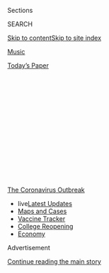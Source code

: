 <div id="app">

<div>

<div>

<div>

<div class="NYTAppHideMasthead css-1q2w90k e1suatyy0">

<div class="section css-ui9rw0 e1suatyy2">

<div class="css-eph4ug er09x8g0">

<div class="css-6n7j50">

</div>

<span class="css-1dv1kvn">Sections</span>

<div class="css-10488qs">

<span class="css-1dv1kvn">SEARCH</span>

</div>

[Skip to content](#site-content)[Skip to site
index](#site-index)

</div>

<div id="masthead-section-label" class="css-1wr3we4 eaxe0e00">

[Music](https://www.nytimes.com/section/arts/music)

</div>

<div class="css-10698na e1huz5gh0">

</div>

</div>

<div id="masthead-bar-one" class="section hasLinks css-15hmgas e1csuq9d3">

<div class="css-uqyvli e1csuq9d0">

</div>

<div class="css-1uqjmks e1csuq9d1">

</div>

<div class="css-9e9ivx">

[](https://myaccount.nytimes.com/auth/login?response_type=cookie&client_id=vi)

</div>

<div class="css-1bvtpon e1csuq9d2">

[Today’s
Paper](https://www.nytimes.com/section/todayspaper)

</div>

</div>

</div>

</div>

<div data-aria-hidden="false">

<div id="site-content" data-role="main">

<div>

<div class="css-1aor85t" style="opacity:0.000000001;z-index:-1;visibility:hidden">

<div class="css-1hqnpie">

<div class="css-epjblv">

<span class="css-17xtcya">[Music](/section/arts/music)</span><span class="css-x15j1o">|</span><span class="css-fwqvlz">Wallace
Roney, Jazz Trumpet Virtuoso, Is Dead at
59</span>

</div>

<div class="css-k008qs">

<div class="css-1iwv8en">

<span class="css-18z7m18"></span>

<div>

</div>

</div>

<span class="css-1n6z4y">https://nyti.ms/3aEv2GQ</span>

<div class="css-1705lsu">

<div class="css-4xjgmj">

<div class="css-4skfbu" data-role="toolbar" data-aria-label="Social Media Share buttons, Save button, and Comments Panel with current comment count" data-testid="share-tools">

  - 
  - 
  - 
  - 
    
    <div class="css-6n7j50">
    
    </div>

  - 
  - 

</div>

</div>

</div>

</div>

</div>

</div>

<div id="NYT_TOP_BANNER_REGION" class="css-13pd83m">

<div>

<div id="styln-prism-menu-1592847958612" class="section interactive-content interactive-size-medium css-1edisqu">

<div class="css-17ih8de interactive-body">

<div id="scroll-container" class="css-1gj85ro">

[<span class="styln-title-wrap"><span class="css-1pje3qr">The
Coronavirus</span><span class="css-1pje3qr">
Outbreak</span></span>](https://www.nytimes.com/news-event/coronavirus?action=click&pgtype=Article&state=default&region=TOP_BANNER&context=storylines_menu)

  - <span class="css-kqxiym" data-emphasize="true">live</span>[Latest
    Updates](https://www.nytimes.com/2020/08/03/world/coronavirus-covid-19.html?action=click&pgtype=Article&state=default&region=TOP_BANNER&context=storylines_menu)
  - [Maps and
    Cases](https://www.nytimes.com/interactive/2020/us/coronavirus-us-cases.html?action=click&pgtype=Article&state=default&region=TOP_BANNER&context=storylines_menu)
  - [Vaccine
    Tracker](https://www.nytimes.com/interactive/2020/science/coronavirus-vaccine-tracker.html?action=click&pgtype=Article&state=default&region=TOP_BANNER&context=storylines_menu)
  - [College
    Reopening](https://www.nytimes.com/2020/08/02/us/covid-college-reopening.html?action=click&pgtype=Article&state=default&region=TOP_BANNER&context=storylines_menu)
  - [Economy](https://www.nytimes.com/live/2020/08/03/business/stock-market-today-coronavirus?action=click&pgtype=Article&state=default&region=TOP_BANNER&context=storylines_menu)

</div>

</div>

</div>

</div>

</div>

<div id="top-wrapper" class="css-1sy8kpn">

<div id="top-slug" class="css-l9onyx">

Advertisement

</div>

[Continue reading the main
story](#after-top)

<div class="ad top-wrapper" style="text-align:center;height:100%;display:block;min-height:250px">

<div id="top" class="place-ad" data-position="top" data-size-key="top">

</div>

</div>

<div id="after-top">

</div>

</div>

<div>

<div id="sponsor-wrapper" class="css-1hyfx7x">

<div id="sponsor-slug" class="css-19vbshk">

Supported by

</div>

[Continue reading the main
story](#after-sponsor)

<div id="sponsor" class="ad sponsor-wrapper" style="text-align:center;height:100%;display:block">

</div>

<div id="after-sponsor">

</div>

</div>

<div class="css-186x18t">

THOSE WE’VE LOST

</div>

<div class="css-1vkm6nb ehdk2mb0">

# Wallace Roney, Jazz Trumpet Virtuoso, Is Dead at 59

</div>

Initially dismissed by some as a Miles Davis imitator, Mr. Roney, who
has died of coronavirus complications, emerged as a major musician in
his own right.

<div class="css-79elbk" data-testid="photoviewer-wrapper">

<div class="css-z3e15g" data-testid="photoviewer-wrapper-hidden">

</div>

<div class="css-1a48zt4 ehw59r15" data-testid="photoviewer-children">

![<span class="css-16f3y1r e13ogyst0" data-aria-hidden="true">Wallace
Roney performing in 2014 at the Charlie Parker Jazz Festival at Marcus
Garvey Park in Manhattan. He recorded nearly 20 albums as a
bandleader.</span><span class="css-cnj6d5 e1z0qqy90" itemprop="copyrightHolder"><span class="css-1ly73wi e1tej78p0">Credit...</span><span><span>Tina
Fineberg for The New York
Times</span></span></span>](https://static01.nyt.com/images/2020/04/02/obituaries/31Roney2/31Roney2-articleLarge-v2.jpg?quality=75&auto=webp&disable=upscale)

</div>

</div>

<div class="css-18e8msd">

<div class="css-vp77d3 epjyd6m0">

<div class="css-hus3qt ey68jwv0" data-aria-hidden="true">

[![Giovanni
Russonello](https://static01.nyt.com/images/2019/04/03/multimedia/author-giovanni-russonello/author-giovanni-russonello-thumbLarge.png
"Giovanni Russonello")](https://www.nytimes.com/by/giovanni-russonello)

</div>

<div class="css-1baulvz">

By [<span class="css-1baulvz last-byline" itemprop="name">Giovanni
Russonello</span>](https://www.nytimes.com/by/giovanni-russonello)

</div>

</div>

  - 
    
    <div class="css-ld3wwf e16638kd2">
    
    Published March 31, 2020Updated April 16,
    2020
    
    </div>

  - 
    
    <div class="css-4xjgmj">
    
    <div class="css-pvvomx" data-role="toolbar" data-aria-label="Social Media Share buttons, Save button, and Comments Panel with current comment count" data-testid="share-tools">
    
      - 
      - 
      - 
      - 
        
        <div class="css-6n7j50">
        
        </div>
    
      - 
      - 
    
    </div>
    
    </div>

</div>

</div>

<div class="section meteredContent css-1r7ky0e" name="articleBody" itemprop="articleBody">

<div class="css-1fanzo5 StoryBodyCompanionColumn">

<div class="css-53u6y8">

*This obituary is part of a series about* [*people who have died in the
coronavirus
pandemic*](https://www.nytimes.com/series/people-who-have-died-of-the-coronavirus)*.*

Wallace Roney, a virtuoso trumpeter whose term as Miles Davis’s only
true protégé opened onto a prominent career in jazz, died on Tuesday in
Paterson, N.J. He was 59.

The cause was complications of the coronavirus, his fiancée, Dawn Jones,
said.

By the time he linked up with Davis, Mr. Roney was already a leading
voice in what came to be called the Young Lions movement, a coterie of
young musicians devoted to bringing jazz back into line with its
midcentury sound. And he was already associated — sometimes
distressingly so — with Davis’s legacy. Many dismissed him as a musical
clone: ravishingly talented but lacking the necessary distance from his
idol to claim creative agency.

Yet as his career went on, Mr. Roney managed to neutralize most of those
criticisms. His nuanced understanding of Davis’s playing — its harmonic
and rhythmic wirings as well as its smoldering tone — was only part of a
vast musical ken. His own style bespoke an investment in the entire
lineage of jazz trumpet playing.

Most of the ideas in Mr. Roney’s compositions began at the center of
jazz’s mainstream language and cut a path outward, often by way of funk,
hip-hop, pop, Brazilian or Afro-Caribbean music.

</div>

</div>

<div class="css-1fanzo5 StoryBodyCompanionColumn">

<div class="css-53u6y8">

Mr. Roney made nearly 20 albums as a bandleader, including three for
Warner Bros. at the peak of the Young Lions era, all grounded in his
unshakable linguistic command and his appetite for harmonic adventure.
His recordings for Muse in the late 1980s and early ’90s — especially
[his 1987 debut,
“Verses”](https://www.youtube.com/watch?v=DJvapwO30Ms) — featured
a mix of A-list jazz musicians from Mr. Roney’s generation and the one
before, and they established him as a premier young bandleader.

In his New York Times review of a 1988 concert by the drummer Tony
Williams’s quintet, Jon Pareles [singled out Mr.
Roney](https://www.nytimes.com/1988/03/26/arts/review-jazz-a-drummer-who-goads-the-soloists.html)
as “the standout soloist, bitingly articulate at fast tempos and lucidly
melodic in gentler passages.”

Profiling Mr. Roney in The Washington Post in 1987, James McBride — who
later became a prizewinning novelist —
[declared](https://www.washingtonpost.com/archive/lifestyle/1987/12/12/wallace-roney-and-the-quest-to-be-heard/8d34f342-850e-49e6-91ac-641832df07d1/):
“His name is Wallace Roney III. He is 27 years old. He is from
Washington, and he is one of the best jazz trumpet players in the
world.”

The two albums that Mr. Roney released in the early 2000s, immediately
after leaving Warner Bros., were among his most memorable, and more
formally ambitious than his early work. They represented a flush of
creativity after years of frustration under contract to a label that
often imposed unwelcome creative demands.

</div>

</div>

<div class="css-1fanzo5 StoryBodyCompanionColumn">

<div class="css-53u6y8">

On “No Room for Argument” (2000), released on Stretch Records, Mr. Roney
struck a nimble balance between historical reverence and futurist
adventure, pairing a synthesizer with a Fender Rhodes electric piano
and, at one point, mashing up parts of John Coltrane’s “A Love Supreme”
with Davis’s “Filles de Kilimanjaro.” Its follow-up, “Prototype” (2004),
for High Note, featured different sorts of homage: separate reworkings
of the titular Outkast ballad and Al Green’s “Let’s Stay Together.”

</div>

</div>

<div class="css-79elbk" data-testid="photoviewer-wrapper">

<div class="css-z3e15g" data-testid="photoviewer-wrapper-hidden">

</div>

<div class="css-1a48zt4 ehw59r15" data-testid="photoviewer-children">

![<span class="css-16f3y1r e13ogyst0" data-aria-hidden="true">Mr. Roney
at the Village Vanguard in
2006.</span><span class="css-cnj6d5 e1z0qqy90" itemprop="copyrightHolder"><span class="css-1ly73wi e1tej78p0">Credit...</span><span>Michelle
Agins/The New York
Times</span></span>](https://static01.nyt.com/images/2020/03/31/obituaries/31Roney1/merlin_13183961_44d7fd11-b0cc-422c-bfd1-a22d9bf3340d-articleLarge.jpg?quality=75&auto=webp&disable=upscale)

</div>

</div>

<div class="css-1fanzo5 StoryBodyCompanionColumn">

<div class="css-53u6y8">

Mr. Roney won a Grammy in 1994 for his participation in [“A Tribute to
Miles,”](https://www.youtube.com/watch?v=r_DJJyJ5Ogg&feature=emb_title)
filling the trumpet chair alongside the four supporting members of
Davis’s second great quintet: Tony Williams, Wayne Shorter, Herbie
Hancock and Ron Carter. All were younger than Davis — and indeed,
throughout the latter half of his career, Davis worked almost
exclusively with junior musicians. But before meeting Mr. Roney, he had
never agreed to mentor another trumpet player.

Struck by Mr. Roney’s performance at [a 1983 tribute concert at Radio
City Music
Hall](https://www.nytimes.com/1983/11/09/arts/concert-davis-tribute.html),
Davis invited the young trumpeter to join him at his home in Manhattan
the next day. A close friendship blossomed between the 23-year-old
upstart and the ailing elder, one that culminated in a momentous
performance at the 1991 Montreux Jazz Festival, just months before
Davis’s death. It was the only time Davis publicly revisited material
from his back catalog.

With Quincy Jones conducting, the two trumpeters stood shoulder to
shoulder in what would become a [timeless piece of postclassic jazz
iconography](https://www.facebook.com/JazzImprovisers/photos/a.969266783184007/1194385580672125/?type=1&theater).
Davis, wizened and wire-thin, hunched over a music stand alongside his
burly young protégé, who picked up the slack whenever his idol missed a
note.

“A lot of people like to say, ‘Yeah, well, I hung with Miles, but we
never talked about music,’” Mr. Roney said in [a 2016
interview](https://www.youtube.com/watch?v=8cxUYcUbdBg). “Well, guess
what? I did. I loved him because of his music, and he talked to me about
music all the time. You definitely had to earn Miles Davis’s respect,
and not everybody could do that.”

Mr. Roney remembered that Davis — whose birthday was just one day apart
from his — had once told him, “You look at me just like how I used to
look at Dizzy,” referring to his own mentor Dizzy Gillespie.

</div>

</div>

<div class="css-cfo9c3">

</div>

<div class="css-1fanzo5 StoryBodyCompanionColumn">

<div class="css-53u6y8">

Wallace Roney III was born on May 25, 1960, in Philadelphia, to Roberta
Sherman, a homemaker, and Wallace Roney Jr., a U.S. Marshal and vice
president of the American Federation of Government Employees. His
parents divorced when he was young, and he lived for a time with his
grandmother, Rosezell Roney.

In his teens, he lived with his father in Washington, enrolling in the
Duke Ellington School of the Arts. His father’s friends were not
professional musicians, but they had an abiding devotion to jazz. Mr.
Roney often recalled that they would hold listening parties at which
each person would listen closely to a different instrument as a track
played, and then would compare notes.

The immersion in a music-loving family gave Mr. Roney a head start — but
he was also loaded with preternatural talent. He had perfect pitch, and
he impressed his father by teaching himself the basics of the trumpet
using the family’s horn, which had been lying around unused. At 12, he
became the youngest member of the Philadelphia Brass, a professional
classical quintet.

By his midteens, he was already making trips to New York to perform. In
his city debut, in 1976, he played at Ali’s Alley, a loft space in SoHo.

“As soon as Mr. Roney commenced to swing, the noise level in the club
immediately dropped off, and those in the middle of conversations or
laughing and joking turned their attention to the bandstand,” the critic
Stanley Crouch later wrote of that show for [a profile in The New York
Times](https://www.nytimes.com/2000/09/24/arts/music-don-t-ask-the-critics-ask-wallace-roney-s-peers.html)
in 2000. In the youthful trumpeter’s playing, Mr. Crouch wrote, “the
passion for jazz was so thorough that the atmosphere inside the club was
completely rearranged.”

</div>

</div>

<div class="css-1fanzo5 StoryBodyCompanionColumn">

<div class="css-53u6y8">

“At the end of the tune, the room took on a crazily jubilant mood, and
the clapping wouldn’t stop,” Mr. Crouch added.

In addition to his fiancée, a vocalist and educator whom he had known
since high school, and his grandmother Rosezell, Mr. Roney is survived
by his sister, Crystal Roney; a brother, the saxophonist Antoine Roney;
two half sisters, April Petus and Marla Majett; a half brother, Michael
Majett; a son, Wallace Vernell Roney, a trumpeter now on the rise on the
New York scene; and a daughter, Barbara Roney. His marriage to [Geri
Allen](https://www.nytimes.com/2017/06/27/arts/music/geri-allen-dead-jazz.html),
a noted pianist and frequent musical collaborator during Mr. Roney’s
early career, ended in divorce.

In both 1979 and 1980, Mr. Roney won DownBeat magazine’s award for best
young jazz musician of the year. A decade later, he pulled off a similar
double victory: He was voted trumpeter to watch in back-to-back DownBeat
critics’ polls in 1989 and 1990.

He attended both Howard University and Berklee College of Music before
moving to New York City to pursue a career.

After years of lean times (jazz in particular was in a commercial slump
for much of the 1980s), he received two separate calls within the same
month inviting him to join the bands of Tony Williams and Art Blakey,
both pre-eminent elder drummers. He spent years in both ensembles before
his solo career took off.

Even in later years, Mr. Roney continued to balance his devotion to the
greats of jazz’s past with an urge to make his own way. In 2014, he
starred in the [public
debut](https://www.npr.org/2014/10/16/356653950/to-miles-from-wayne) of
“Universe,” a large-ensemble suite that the saxophonist Wayne Shorter
wrote for Davis in the late 1960s, but that had never been performed.

</div>

</div>

<div class="css-1fanzo5 StoryBodyCompanionColumn">

<div class="css-53u6y8">

“I see my music as an extension of ‘Nefertiti,’ ‘A Love Supreme,’ Tony
Williams’s Lifetime, Herbie’s sextet and Miles’ last band,” Mr. Roney
said in [a 2004 interview with
JazzTimes](https://jazztimes.com/features/profiles/wallace-roney-the-man-with-the-golden-horn/).

“You could look at it as if Lifetime had a gig one night, and Miles sat
in, and Wayne came and played, and Herbie played and wrote some
arrangements, and Joe Zawinul came and sat in too, and Ron and Me’shell
Ndegeocello played bass, and Prince, Sly Stone, Bennie Maupin and Mos
Def dropped by,” he said. “That’s part of what I’m doing.”

He added: “The other part is updating it with stuff that I hear today,
the new synthesizers and the new sounds that appeal to me. I bring all
those elements together and still try to play what I consider
straight-ahead, innovative
music.”

</div>

</div>

</div>

<div>

</div>

<div>

</div>

<div id="NYT_BELOW_MAIN_CONTENT_REGION">

<div>

<div id="covid-obits-article-embed" class="section css-l08pwh interactive-content interactive-size-medium">

<div class="css-17ih8de interactive-body">

<div class="g-obits-embed" data-preview-slug="2020-04-03-covid-obits">

[](https://www.nytimes.com/interactive/2020/obituaries/people-died-coronavirus-obituaries.html?action=click&pgtype=Article&state=default&region=BELOW_MAIN_CONTENT&context=covid_obits_promo)

<div class="g-hed-summ">

# Those We’ve Lost

The coronavirus pandemic has taken an incalculable death toll. This
series is designed to put names and faces to the numbers.

<span>Read
more</span>

</div>

<div class="g-obits-embed-wrap">

<div id="bernaldina-josé-pedro" class="g-obit">

<div class="g-flex-wrapper-image">

<div class="g-image g-asset-inner">

![](https://static01.nyt.com/images/2020/07/30/obituaries/30Pedro/30Pedro-square640.jpg)

</div>

</div>

<div class="g-flex-wrapper-text">

# Bernaldina José Pedro

<div class="g-meta">

<span>d. Boa Vista, Brazil</span>

</div>

<div class="g-summ">

Leader among the Indigenous
Macuxi

</div>

</div>

</div>

<div id="john-eric-swing" class="g-obit">

<div class="g-flex-wrapper-image">

<div class="g-image g-asset-inner">

![](https://static01.nyt.com/images/2020/07/31/obituaries/31Swing/merlin_175167783_8913bc90-0d64-43f3-a655-1bb1bf1601c9-square640.jpg)

</div>

</div>

<div class="g-flex-wrapper-text">

# John Eric Swing

<div class="g-meta">

<span>d. Fountain Valley, Calif. </span>

</div>

<div class="g-summ">

Champion of
Filipino-Americans

</div>

</div>

</div>

<div id="victor-victor-" class="g-obit">

<div class="g-flex-wrapper-image">

<div class="g-image g-asset-inner">

![](https://static01.nyt.com/images/2020/07/27/obituaries/27Victor/merlin_175001436_38b11f8e-227a-4e2c-9821-7618af9b2524-square640.jpg)

</div>

</div>

<div class="g-flex-wrapper-text">

# Victor Victor

<div class="g-meta">

<span>d. Santo Domingo, Dominican Republic</span>

</div>

<div class="g-summ">

Beloved musician of the Dominican
Republic

</div>

</div>

</div>

<div id="dr-eddie-negrón" class="g-obit">

<div class="g-flex-wrapper-image">

<div class="g-image g-asset-inner">

![](https://static01.nyt.com/images/2020/07/31/obituaries/31Negron/merlin_175160169_516322ae-fd23-4969-b6b2-193ced371105-square640.jpg)

</div>

</div>

<div class="g-flex-wrapper-text">

# Dr. Eddie Negrón

<div class="g-meta">

<span>d. Fort Walton Beach, Fla.</span>

</div>

<div class="g-summ">

Internist on Florida’s Emerald
Coast

</div>

</div>

</div>

<div id="dobby-dobson" class="g-obit">

<div class="g-flex-wrapper-image">

<div class="g-image g-asset-inner">

![](https://static01.nyt.com/images/2020/07/30/obituaries/30Dobson/merlin_175115928_f6b9271c-8f05-4fe1-a38a-5ca4a58f8935-square640.jpg)

</div>

</div>

<div class="g-flex-wrapper-text">

# Dobby Dobson

<div class="g-meta">

<span>d. Coral Springs, Fla.</span>

</div>

<div class="g-summ">

Jamaican singer and
songwriter

</div>

</div>

</div>

<div id="waldemar-gonzalez" class="g-obit">

<div class="g-flex-wrapper-image">

<div class="g-image g-asset-inner">

![](https://static01.nyt.com/images/2020/08/01/obituaries/28Gonzalez/merlin_175002771_beb57888-3951-409a-ae13-03a94b2e962e-square640.jpg)

</div>

</div>

<div class="g-flex-wrapper-text">

# Waldemar Gonzalez

<div class="g-meta">

<span>d. White Plains, N.Y.</span>

</div>

<div class="g-summ">

Teacher and social worker

</div>

</div>

</div>

</div>

</div>

</div>

</div>

</div>

</div>

<div>

</div>

<div>

<div id="bottom-wrapper" class="css-1ede5it">

<div id="bottom-slug" class="css-l9onyx">

Advertisement

</div>

[Continue reading the main
story](#after-bottom)

<div id="bottom" class="ad bottom-wrapper" style="text-align:center;height:100%;display:block;min-height:90px">

</div>

<div id="after-bottom">

</div>

</div>

</div>

</div>

</div>

## Site Index

<div>

</div>

## Site Information Navigation

  - [© <span>2020</span> <span>The New York Times
    Company</span>](https://help.nytimes.com/hc/en-us/articles/115014792127-Copyright-notice)

<!-- end list -->

  - [NYTCo](https://www.nytco.com/)
  - [Contact
    Us](https://help.nytimes.com/hc/en-us/articles/115015385887-Contact-Us)
  - [Work with us](https://www.nytco.com/careers/)
  - [Advertise](https://nytmediakit.com/)
  - [T Brand Studio](http://www.tbrandstudio.com/)
  - [Your Ad
    Choices](https://www.nytimes.com/privacy/cookie-policy#how-do-i-manage-trackers)
  - [Privacy](https://www.nytimes.com/privacy)
  - [Terms of
    Service](https://help.nytimes.com/hc/en-us/articles/115014893428-Terms-of-service)
  - [Terms of
    Sale](https://help.nytimes.com/hc/en-us/articles/115014893968-Terms-of-sale)
  - [Site
    Map](https://spiderbites.nytimes.com)
  - [Help](https://help.nytimes.com/hc/en-us)
  - [Subscriptions](https://www.nytimes.com/subscription?campaignId=37WXW)

</div>

</div>

</div>

</div>
